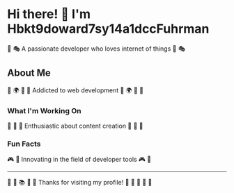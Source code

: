 # Hi there! 👋 I'm Hbkt9doward7sy14a1dccFuhrman

🏒 🎭 A passionate developer who loves internet of things 🏒 🎭

## About Me
🌟 🌍 🏏 🎰 Addicted to web development 🌟 🌍 🏏 🎰

### What I'm Working On
🎱 🌟 🥋 Enthusiastic about content creation 🎱 🌟 🥋

### Fun Facts
🎮 🎪 Innovating in the field of developer tools 🎮 🎪

---
🎾 🥊 📚 🎰 🏏 Thanks for visiting my profile! 🥋 🎨 🎻 🚣 🏏
